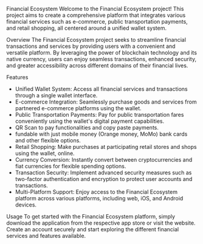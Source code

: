 Financial Ecosystem
Welcome to the Financial Ecosystem project! This project aims to create a comprehensive platform that integrates various financial services such as e-commerce, public transportation payments, and retail shopping, all centered around a unified wallet system.

Overview
The Financial Ecosystem project seeks to streamline financial transactions and services by providing users with a convenient and versatile platform. By leveraging the power of blockchain technology and its native currency, users can enjoy seamless transactions, enhanced security, and greater accessibility across different domains of their financial lives.

Features
- Unified Wallet System: Access all financial services and transactions through a single wallet interface.
- E-commerce Integration: Seamlessly purchase goods and services from partnered e-commerce platforms using the wallet.
- Public Transportation Payments: Pay for public transportation fares conveniently using the wallet's digital payment capabilities.
- QR Scan to pay functionalities and copy paste payments.
- fundable with just mobile money (Orange money, MoMo) bank cards and other flexible options. 
- Retail Shopping: Make purchases at participating retail stores and shops using the wallet, online.
- Currency Conversion: Instantly convert between cryptocurrencies and fiat currencies for flexible spending options.
- Transaction Security: Implement advanced security measures such as two-factor authentication and encryption to protect user accounts and transactions.
- Multi-Platform Support: Enjoy access to the Financial Ecosystem platform across various platforms, including web, iOS, and Android devices.

Usage
To get started with the Financial Ecosystem platform, simply download the application from the respective app store or visit the website. Create an account securely and start exploring the different financial services and features available.
